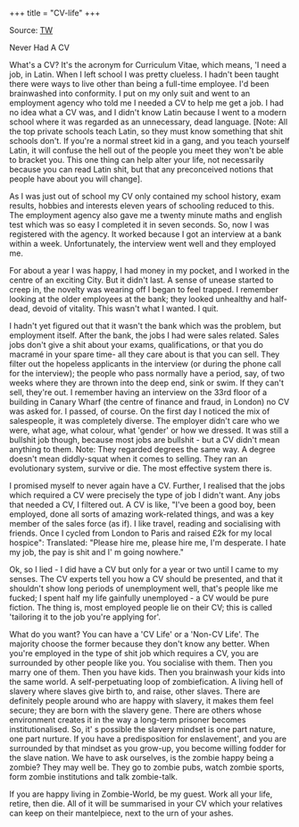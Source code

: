 +++
title = "CV-life"
+++

Source: [TW](https://twitter.com/GuruAnaerobic/status/1673016289638400004)

Never Had A CV

What's a CV? It's the acronym for Curriculum Vitae, which means, 'I need a job, in Latin. When I left school I was pretty clueless. I hadn't been taught there were ways to live other than being a full-time employee. I'd been brainwashed into conformity. I put on my only suit and went to an employment agency who told me I needed a CV to help me get a job. I had no idea what a CV was, and I didn't know Latin because I went to a modern school where it was regarded as an unnecessary, dead language. [Note: All the top private schools teach Latin, so they must know something that shit schools don't. If you're a normal street kid in a gang, and you teach yourself Latin, it will confuse the hell out of the people you meet they won't be able to bracket you. This one thing can help alter your life, not necessarily because you can read Latin shit, but that any preconceived notions that people have about you will change].

As I was just out of school my CV only contained my school history, exam results, hobbies and interests eleven years of schooling reduced to this. The employment agency also gave me a twenty minute maths and english test which was so easy I completed it in seven seconds. So, now I was registered with the agency. It worked because I got an interview at a bank within a week. Unfortunately, the interview went well and they employed me.

For about a year I was happy, I had money in my pocket, and I worked in the centre of an exciting City. But it didn't last. A sense of unease started to creep in, the novelty was wearing off I began to feel trapped. I remember looking at the older employees at the bank; they looked unhealthy and half-dead, devoid of vitality. This wasn't what I wanted. I quit.

I hadn't yet figured out that it wasn't the bank which was the problem, but employment itself. After the bank, the jobs I had were sales related. Sales jobs don't give a shit about your exams, qualifications, or that you do macramé in your spare time- all they care about is that you can sell. They filter out the hopeless applicants in the interview (or during the phone call for the interview); the people who pass normally have a period, say, of two weeks where they are thrown into the deep end, sink or swim. If they can't sell, they're out. I remember having an interview on the 33rd floor of a building in Canary Wharf (the centre of finance and fraud, in London) no CV was asked for. I passed, of course. On the first day I noticed the mix of salespeople, it was completely diverse. The employer didn't care who we were, what age, what colour, what 'gender' or how we dressed. It was still a bullshit job though, because most jobs are bullshit - but a CV didn't mean anything to them. Note: They regarded degrees the same way. A degree doesn't mean diddly-squat when it comes to selling. They ran an evolutionary system, survive or die. The most effective system there is.

I promised myself to never again have a CV. Further, I realised that the jobs which required a CV were precisely the type of job I didn't want. Any jobs that needed a CV, I filtered out. A CV is like, "I've been a good boy, been employed, done all sorts of amazing work-related things, and was a key member of the sales force (as if). I like travel, reading and socialising with friends. Once I cycled from London to Paris and raised £2k for my local hospice": Translated: "Please hire me, please hire me, I'm desperate. I hate my job, the pay is shit and I' m going nowhere."

Ok, so I lied - I did have a CV but only for a year or two until I came to my senses. The CV experts tell you how a CV should be presented, and that it shouldn't show long periods of unemployment well, that's people like me fucked; I spent half my life gainfully unemployed - a CV would be pure fiction. The thing is, most employed people lie on their CV; this is called 'tailoring it to the job you're applying for'.

What do you want? You can have a 'CV Life' or a 'Non-CV Life'. The majority choose the former because they don't know any better. When you're employed in the type of shit job which requires a CV, you are surrounded by other people like you. You socialise with them. Then you marry one of them. Then you have kids. Then you brainwash your kids into the same world. A self-perpetuating loop of zombiefication. A living hell of slavery where slaves give birth to, and raise, other slaves. There are definitely people around who are happy with slavery, it makes them feel secure; they are born with the slavery gene. There are others whose environment creates it in the way a long-term prisoner becomes institutionalised. So, it' s possible the slavery mindset is one part nature, one part nurture. If you have a predisposition for enslavement', and you are surrounded by that mindset as you grow-up, you become willing fodder for the slave nation. We have to ask ourselves, is the zombie happy being a zombie? They may well be. They go to zombie pubs, watch zombie sports, form zombie institutions and talk zombie-talk.

If you are happy living in Zombie-World, be my guest. Work all your life, retire, then die. All of it will be summarised in your CV which your relatives can keep on their mantelpiece, next to the urn of your ashes.